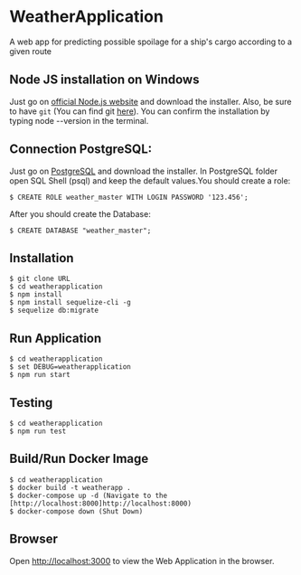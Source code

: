 # WeatherApplication

A web app for predicting possible spoilage for a ship's cargo according to a given route

## Node JS installation on Windows

Just go on [official Node.js website](https://nodejs.org/) and download the installer.
Also, be sure to have `git` (You can find git [here](https://git-scm.com/)).
You can confirm the installation by typing node --version in the terminal.

## Connection PostgreSQL:
   Just go on [PostgreSQL](https://www.enterprisedb.com/downloads/postgres-postgresql-downloads) and download the installer.
   In PostgreSQL folder open SQL Shell (psql) and keep the default values.You should create a role:
   ```
   $ CREATE ROLE weather_master WITH LOGIN PASSWORD '123.456';
   ```
   After you should create the Database:
   ```
   $ CREATE DATABASE "weather_master";
   ```
## Installation
    $ git clone URL
    $ cd weatherapplication
    $ npm install
    $ npm install sequelize-cli -g
    $ sequelize db:migrate 
## Run Application
    $ cd weatherapplication
    $ set DEBUG=weatherapplication
    $ npm run start
## Testing
    $ cd weatherapplication
    $ npm run test
## Build/Run Docker Image
    $ cd weatherapplication
    $ docker build -t weatherapp .
    $ docker-compose up -d (Navigate to the [http://localhost:8000]http://localhost:8000)
    $ docker-compose down (Shut Down)
## Browser  

Open [http://localhost:3000](http://localhost:3000) to view the Web Application in the browser.

